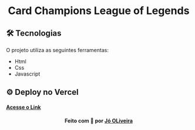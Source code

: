 <h1 align="center">
    Card Champions League of Legends
    <br>
</h1>

## 🛠 Tecnologias
O projeto utiliza as seguintes ferramentas:
* Html
* Css
* Javascript

## ⚙ Deploy no Vercel
<h4 align="left">
      <a href="https://card-champions-lol.vercel.app/" target="_blank">Acesse o Link</a>
</h4>

<h4 align="center">
Feito com 💜 por <a href="https://www.linkedin.com/in/j%C3%B3-oliveira-2756a5180/" target="_blank">Jó OLiveira</a>
</h4>
 
